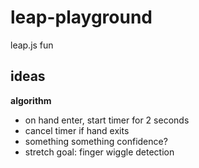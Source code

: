 # leap-playground
leap.js fun

## ideas

**algorithm**
- on hand enter, start timer for 2 seconds
- cancel timer if hand exits
- something something confidence?
- stretch goal: finger wiggle detection